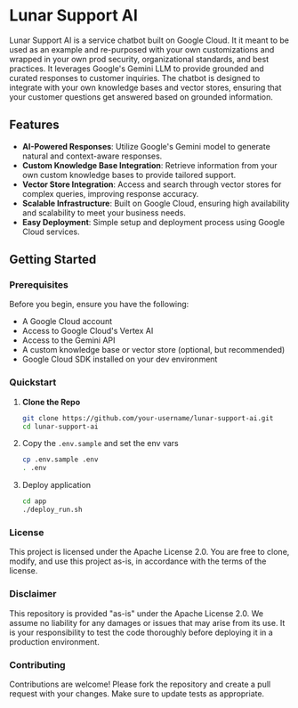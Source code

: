 # Lunar Support AI

Lunar Support AI is a service chatbot built on Google Cloud. It it meant to be used as an example and re-purposed with your own customizations and wrapped in your own prod security, organizational standards, and best practices. It leverages Google's Gemini LLM to provide grounded and curated responses to customer inquiries. The chatbot is designed to integrate with your own knowledge bases and vector stores, ensuring that your customer questions get answered based on grounded information.

## Features

- **AI-Powered Responses**: Utilize Google's Gemini model to generate natural and context-aware responses.
- **Custom Knowledge Base Integration**: Retrieve information from your own custom knowledge bases to provide tailored support.
- **Vector Store Integration**: Access and search through vector stores for complex queries, improving response accuracy.
- **Scalable Infrastructure**: Built on Google Cloud, ensuring high availability and scalability to meet your business needs.
- **Easy Deployment**: Simple setup and deployment process using Google Cloud services.

## Getting Started

### Prerequisites

Before you begin, ensure you have the following:

- A Google Cloud account
- Access to Google Cloud's Vertex AI
- Access to the Gemini API
- A custom knowledge base or vector store (optional, but recommended)
- Google Cloud SDK installed on your dev environment

### Quickstart

1. **Clone the Repo**

   ```bash
   git clone https://github.com/your-username/lunar-support-ai.git
   cd lunar-support-ai
   ```

2. Copy the `.env.sample` and set the env vars

   ```bash
   cp .env.sample .env
   . .env
   ```

3. Deploy application

   ```bash
   cd app
   ./deploy_run.sh
   ```

### License

This project is licensed under the Apache License 2.0. You are free to clone, modify, and use this project as-is, in accordance with the terms of the license.


### Disclaimer

This repository is provided "as-is" under the Apache License 2.0. We assume no liability for any damages or issues that may arise from its use. It is your responsibility to test the code thoroughly before deploying it in a production environment.


### Contributing

Contributions are welcome! Please fork the repository and create a pull request with your changes. Make sure to update tests as appropriate.





